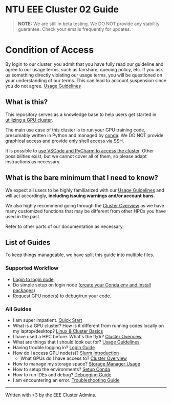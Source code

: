 # NTU EEE Cluster 02 Guide

> **NOTE:** We are still in beta testing. We DO NOT provide any stability
> guarantee. Check your emails frequently for updates.


# Condition of Access

By login to our cluster, you admit that you have fully read our guideline and 
agree to our usage terms, such as fairshare, queuing policy, etc. If you ask us
something directly violating our usage terms, you will be questioned on your understanding
of our terms. This can lead to account suspension since you do not agree. [Usage Guidelines](guideline.md)

## What is this?

This repository serves as a knowledge base to help users get started in
[utilizing a GPU cluster](basics.md).

The main use case of this cluster is to run your GPU training code, presumably
written in Python and managed by [conda](conda.md). We DO NOT provide graphical
access and provide only [shell access via SSH](login.md).

It is possible to [use VSCode and PyCharm to access the cluster](debugging.md).
Other possibilities exist, but we cannot cover all of them, so please adapt
instructions as necessary.

## What is the bare minimum that I need to know?

We expect all users to be highly familiarized with our
[Usage Guidelines](guideline.md) and will act accordingly, **including issuing
warnings and/or account bans**.

We also highly recommend going through the [Cluster Overview](cluster.md) as we
have many customized functions that may be different from other HPCs you have
used in the past.

Refer to other parts of our documentation as necessary.

## List of Guides

To keep things manageable, we have split this guide into multiple files.

### Supported Workflow
- [Login to login node](login.md).
- Do simple setup on login node
  ([create your Conda env and install packages](conda.md))
- [Request GPU node(s)](slurm.md) to debug/run your code.

### All Guides
- I am super impatient. [Quick Start](quickstart.md)
- What is a GPU cluster? How is it different from running codes locally on my
  laptop/desktop? [Linux & Cluster Basics](basics.md)
- I have used a HPC before. What's the tl;dr? [Cluster Overview](cluster.md)
- What are things that I should look out for? [Usage Guidelines](guideline.md)
- Having trouble logging in? [Login Guide](login.md)
- How do I access GPU node(s)? [Slurm Introduction](slurm.md)
    - What GPUs do I have access to? [Cluster Overview](cluster.md)
- How to manage my storage space? [Storage Manager Usage](storaged.md)
- How to setup the environments? [Setup Conda](conda.md)
- How to run IDEs and debug? [Debugging Guide](debugging.md)
- I am encountering an error. [Troubleshooting Guide](troubleshooting.md)

---

Written with <3 by the EEE Cluster Admins.

